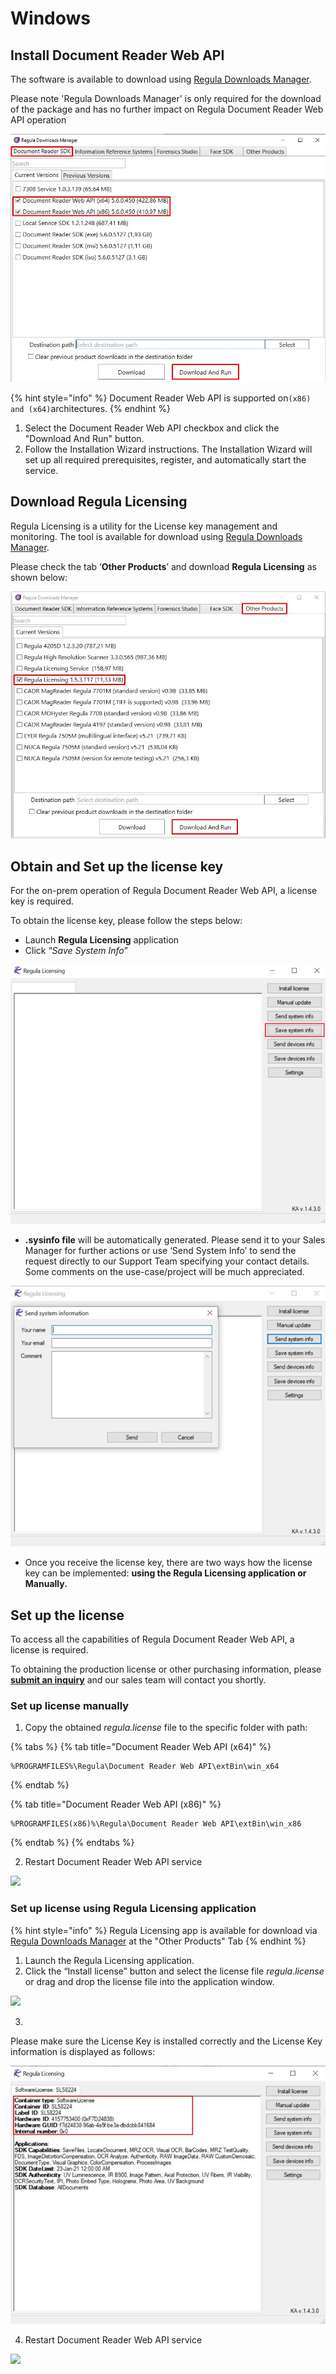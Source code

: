 # Windows

## Install Document Reader Web API

The software is available to download using [Regula Downloads Manager](https://support.regulaforensics.com/hc/en-us/articles/115004219343-Regula-Downloads-Manager).


Please note 'Regula Downloads Manager' is only required for the download of the package and has no further impact on Regula Document Reader Web API operation

![](../../.gitbook/assets/screen1%20%281%29.jpg)

{% hint style="info" %}
Document Reader Web API is supported on`(x86) and (x64)`architectures.
{% endhint %}

1. Select the Document Reader Web API checkbox and click the "Download And Run" button.
2. Follow the Installation Wizard instructions. The Installation Wizard will set up all required prerequisites, register, and automatically start the service.

## **Download Regula Licensing**

Regula Licensing is a utility for the License key management and monitoring. The tool is available for download using [Regula Downloads Manager](https://support.regulaforensics.com/hc/en-us/articles/115004219343-Regula-Downloads-Manager).

Please check the tab ‘**Other Products**’ and download **Regula Licensing** as shown below:

![](../../.gitbook/assets/screen1.jpg)

## Obtain and Set up the license key 

For the on-prem operation of Regula Document Reader Web API, a license key is required.

To obtain the license key, please follow the steps below: 

* Launch **Regula Licensing** application
* Click “_Save System Info_”

![](../../.gitbook/assets/image%20%283%29.png)

* **.sysinfo file** will be automatically generated. Please send it to your Sales Manager for further actions or use ‘Send System Info’ to send the request directly to our Support Team specifying your contact details. Some comments on the use-case/project will be much appreciated.




![](../../.gitbook/assets/image%20%286%29.png)

*   Once you receive the license key, there are two ways how the license key can be implemented:  **using the Regula Licensing application or Manually.**

## Set up the license

To access all the capabilities of Regula Document Reader Web API, a license is required.

To obtaining the production license or other purchasing information, please [**submit an inquiry**](https://pipedrivewebforms.com/form/49108714c4cf48cd1001d1b8742b84621841159) and our sales team will contact you shortly.

### Set up license manually

1. Copy the obtained _regula.license_ file to the specific folder with path:

{% tabs %}
{% tab title="Document Reader Web API \(x64\)" %}
```text
%PROGRAMFILES%\Regula\Document Reader Web API\extBin\win_x64
```
{% endtab %}

{% tab title="Document Reader Web API \(x86\)" %}
```text
%PROGRAMFILES(x86)%\Regula\Document Reader Web API\extBin\win_x86
```
{% endtab %}
{% endtabs %}

2. Restart Document Reader Web API service

![](https://img.regulaforensics.com/Web/restart.png)

### Set up license **using Regula Licensing application**

{% hint style="info" %}
Regula Licensing app is available for download via [Regula Downloads Manager](https://support.regulaforensics.com/hc/en-us/articles/115004219343-Regula-Downloads-Manager) at the "Other Products" Tab
{% endhint %}

1. Launch the Regula Licensing application.
2. Click the “Install license” button and select the license file _regula.license_ or drag and drop the license file into the application window.

![](https://img.regulaforensics.com/Web/button.png)

3.
Please make sure the License Key is installed correctly and the License Key information is displayed as follows:

![](../../.gitbook/assets/image%20%284%29.png)

4. Restart Document Reader Web API service

![](https://img.regulaforensics.com/Web/restart.png)

